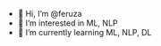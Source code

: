 - 👋 Hi, I’m @feruza
- 👀 I’m interested in ML, NLP
- 🌱 I’m currently learning ML, NLP, DL

<!---
pmferuza/pmferuza is a ✨ special ✨ repository because its `README.md` (this file) appears on your GitHub profile.
You can click the Preview link to take a look at your changes.
--->
